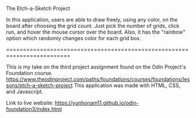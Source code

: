 The Etch-a-Sketch Project

In this application, users are able to draw freely, using any color, on the board after choosing the grid count.
Just pick the number of grids, click run, and hover the mouse cursor over the board. 
Also, it has the "rainbow" option which randomly changes color for each grid box. 

=========================================================================

This is my take on the third project assignment found on the Odin Project's Foundation course.
https://www.theodinproject.com/paths/foundations/courses/foundations/lessons/etch-a-sketch-project
This application was made with HTML, CSS, and Javascript.

Link to live website: https://yunhonam11.github.io/odin-foundation3/index.html
